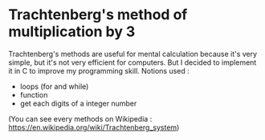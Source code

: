 # Trachtenberg's method of multiplication by 3

Trachtenberg's methods are useful for mental calculation because it's very simple, but it's not very efficient for computers. But I decided to implement it in C to improve my programming skill. 
Notions used : 
- loops (for and while)
- function
- get each digits of a integer number

(You can see every methods on Wikipedia : https://en.wikipedia.org/wiki/Trachtenberg_system)
